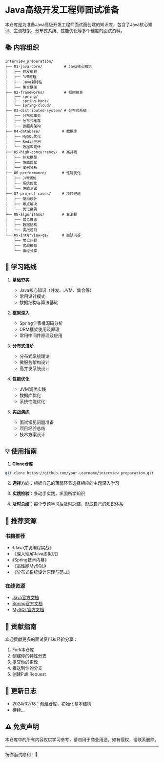 # Java高级开发工程师面试准备

本仓库是为准备Java高级开发工程师面试而创建的知识库，包含了Java核心知识、主流框架、分布式系统、性能优化等多个维度的面试资料。

## 📚 内容组织

```
interview_preparation/
├── 01-java-core/          # Java核心知识
│   ├── 并发编程
│   ├── JVM原理
│   ├── Java新特性
│   └── 集合框架
├── 02-frameworks/         # 框架相关
│   ├── spring/
│   ├── spring-boot/
│   └── spring-cloud/
├── 03-distributed-system/ # 分布式系统
│   ├── 分布式事务
│   ├── 分布式缓存
│   └── 微服务架构
├── 04-database/          # 数据库
│   ├── MySQL优化
│   ├── Redis应用
│   └── 数据库设计
├── 05-high-concurrency/  # 高并发
│   ├── 并发模型
│   ├── 性能优化
│   └── 案例分析
├── 06-performance/       # 性能优化
│   ├── JVM调优
│   ├── 系统优化
│   └── 性能测试
├── 07-project-cases/     # 项目经验
│   ├── 架构设计
│   ├── 难点解决
│   └── 优化案例
├── 08-algorithms/        # 算法题
│   ├── 常见算法
│   ├── 数据结构
│   └── 实战题目
└── 09-interview-qa/      # 面试问答
    ├── 常见问题
    ├── 实战模拟
    └── 面经分享
```

## 🎯 学习路线

1. **基础夯实**
   - Java核心知识（并发、JVM、集合等）
   - 常用设计模式
   - 数据结构与算法基础

2. **框架深入**
   - Spring全家桶源码分析
   - ORM框架使用及原理
   - 常用中间件原理及应用

3. **分布式进阶**
   - 分布式系统理论
   - 微服务架构设计
   - 高并发系统设计

4. **性能优化**
   - JVM调优实践
   - 数据库优化
   - 系统性能优化

5. **实战演练**
   - 面试常见问题准备
   - 项目经验总结
   - 技术方案设计

## 💡 使用指南

1. **Clone仓库**
```bash
git clone https://github.com/your-username/interview_preparation.git
```

2. **选择方向**：根据自己的薄弱环节选择相应的主题深入学习

3. **实践检验**：多动手实践，巩固所学知识

4. **及时总结**：每个专题学习后及时总结，形成自己的知识体系

## 📖 推荐资源

### 书籍推荐
- 《Java并发编程实战》
- 《深入理解Java虚拟机》
- 《Spring技术内幕》
- 《高性能MySQL》
- 《分布式系统设计原理与范式》

### 在线资源
- [Java官方文档](https://docs.oracle.com/javase/tutorial/)
- [Spring官方文档](https://spring.io/docs)
- [MySQL官方文档](https://dev.mysql.com/doc/)

## 🤝 贡献指南

欢迎贡献更多的面试资料和经验分享：

1. Fork本仓库
2. 创建你的特性分支
3. 提交你的更改
4. 推送到你的分支
5. 创建Pull Request

## 📝 更新日志

- 2024/02/18：创建仓库，初始化基本结构
- 待续...

## ⚠️ 免责声明

本仓库中的所有内容仅供学习参考，请勿用于商业用途。如有侵权，请联系删除。

---

祝你面试顺利！🎉
